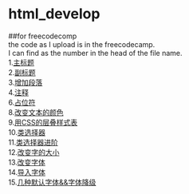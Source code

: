 # html_develop
##for freecodecomp  
the code as I upload is in the freecodecamp.  
I can find as the number in the head of the file name.  
1.[主标题](https://github.com/zhangyufeng0123/html_develop/blob/master/1.say_hellop_to_HTML_Element.html)  
2.[副标题](https://github.com/zhangyufeng0123/html_develop/blob/master/2.Headline_with_the_h2_Element.html)  
3.[增加段落](https://github.com/zhangyufeng0123/html_develop/blob/master/3.Inform_with_the_Paragraph_Element.html)  
4.[注释](https://github.com/zhangyufeng0123/html_develop/blob/master/4.Uncomment_HTML.html)  
6.[占位符](https://github.com/zhangyufeng0123/html_develop/blob/master/6.Fill%20in%20the%20Blank%20with%20Placeholder%20Text.html)  
8.[改变文本的颜色](https://github.com/zhangyufeng0123/html_develop/blob/master/8.Change%20the%20Color%20of%20Text%20.html)  
9.[用CSS的层叠样式表](https://github.com/zhangyufeng0123/html_develop/blob/master/9.Use%20CSS%20Selectors%20to%20Style%20Elements.html)  
10.[类选择器](https://github.com/zhangyufeng0123/html_develop/blob/master/10.Use%20a%20CSS%20Class%20to%20Style%20an%20Element.html)  
11.[类选择器进阶](https://github.com/zhangyufeng0123/html_develop/blob/master/11.Style%20Multiple%20Elements%20with%20a%20CSS%20Class.html)  
12.[改变字的大小](https://github.com/zhangyufeng0123/html_develop/blob/master/12.Change%20the%20Font%20Size%20of%20an%20Element.html)  
13.[改变字体](https://github.com/zhangyufeng0123/html_develop/blob/master/13.Set%20the%20Font%20Family%20of%20an%20Element.html)  
14.[导入字体](https://github.com/zhangyufeng0123/html_develop/blob/master/14.Import%20a%20Google%20Font.html)  
15.[几种默认字体&&字体降级](https://github.com/zhangyufeng0123/html_develop/blob/master/15.Specify%20How%20Fonts%20Should%20Degrade.html)  
